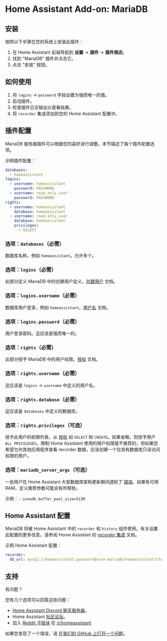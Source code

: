 # Home Assistant Add-on: MariaDB

## 安装

按照以下步骤在您的系统上安装此插件：

1. 在 Home Assistant 前端导航到 **设置** -> **插件** -> **插件商店**。
2. 找到 "MariaDB" 插件并点击它。
3. 点击 "安装" 按钮。

## 如何使用

1. 将 `logins` -> `password` 字段设置为强而唯一的值。
2. 启动插件。
3. 检查插件日志输出以查看结果。
4. 将 `recorder` 集成添加到您的 Home Assistant 配置中。

## 插件配置

MariaDB 服务器插件可以根据您的喜好进行调整。本节描述了每个插件配置选项。

示例插件配置：

```yaml
databases:
  - homeassistant
logins:
  - username: homeassistant
    password: PASSWORD
  - username: read_only_user
    password: PASSWORD
rights:
  - username: homeassistant
    database: homeassistant
  - username: read_only_user
    database: homeassistant
    privileges:
      - SELECT
```

### 选项：`databases`（必需）

数据库名称，例如 `homeassistant`。允许多个。

### 选项：`logins`（必需）

此部分定义 MariaDB 中的创建用户定义。[创建用户][createuser] 文档。

### 选项：`logins.username`（必需）

数据库用户登录，例如 `homeassistant`。[用户名][username] 文档。

### 选项：`logins.password`（必需）

用户登录密码。这应该是强而唯一的。

### 选项：`rights`（必需）

此部分授予 MariaDB 中的用户权限。[授权][grant] 文档。

### 选项：`rights.username`（必需）

这应该是 `logins` -> `username` 中定义的用户名。

### 选项：`rights.database`（必需）

这应该是 `databases` 中定义的数据库。

### 选项：`rights.privileges`（可选）

授予此用户的权限列表，从 [授权][grant] 如 `SELECT` 和 `CREATE`。如果省略，则授予用户 `ALL PRIVILEGES`。限制 Home Assistant 使用的用户权限是不推荐的，但如果您希望允许其他应用程序查看 recorder 数据，应该创建一个仅具有数据库只读访问权限的用户。

### 选项：`mariadb_server_args`（可选）

一些用户在 Home Assistant 大型数据库架构更新期间遇到了 [错误][migration-issues]。如果有可用 RAM，定义推荐参数可能会有所帮助。

示例：`--innodb_buffer_pool_size=512M`

## Home Assistant 配置

MariaDB 将被 Home Assistant 中的 `recorder` 和 `history` 组件使用。有关设置此配置的更多信息，请参阅 Home Assistant 的 [recorder 集成][mariadb-ha-recorder] 文档。

示例 Home Assistant 配置：

```yaml
recorder:
  db_url: mysql://homeassistant:password@core-mariadb/homeassistant?charset=utf8mb4
```

## 支持

有问题？

您有几个选项可以回答这些问题：

- [Home Assistant Discord 聊天服务器][discord]。
- Home Assistant [社区论坛][forum]。
- 加入 [Reddit 子版块][reddit] 在 [/r/homeassistant][reddit]

如果您发现了一个错误，请 [在我们的 GitHub 上打开一个问题][issue]。

[createuser]: https://mariadb.com/kb/en/create-user/
[username]: https://mariadb.com/kb/en/create-user/#user-name-component
[hostname]: https://mariadb.com/kb/en/create-user/#host-name-component
[grant]: https://mariadb.com/kb/en/grant/
[migration-issues]: https://github.com/home-assistant/core/issues/125339
[mariadb-ha-recorder]: https://www.home-assistant.io/integrations/recorder/
[discord]: https://discord.gg/c5DvZ4e
[forum]: https://community.home-assistant.io
[i386-shield]: https://img.shields.io/badge/i386-yes-green.svg
[issue]: https://github.com/home-assistant/addons/issues
[reddit]: https://reddit.com/r/homeassistant
[repository]: https://github.com/hassio-addons/repository